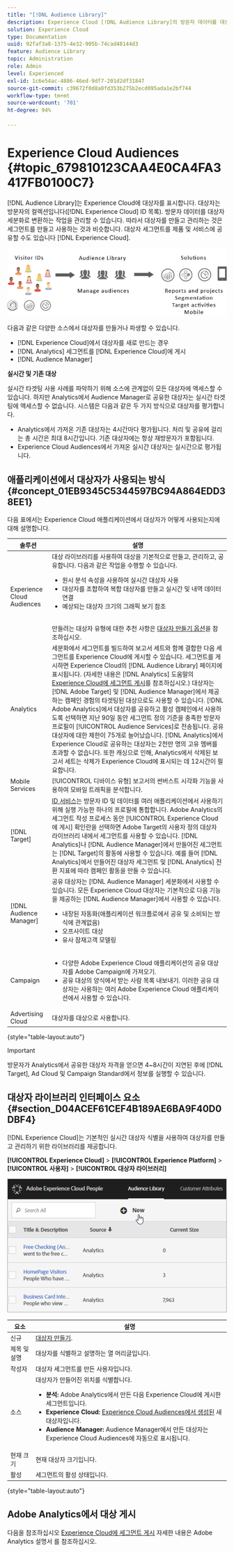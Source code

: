 ```yaml
---
title: "[!DNL Audience Library]"
description: Experience Cloud [!DNL Audience Library]의 방문자 데이터를 대상자 세분화로 변환하는 방법에 대해 알아봅니다.
solution: Experience Cloud
type: Documentation
uuid: 92faf3a8-1375-4e32-905b-74cad48144d3
feature: Audience Library
topic: Administration
role: Admin
level: Experienced
exl-id: 1c6e54ac-4886-46ed-9df7-201d2df31847
source-git-commit: c39672f0d8a0fd353b275b2ecd095ada1e2bf744
workflow-type: tm+mt
source-wordcount: '701'
ht-degree: 94%

---
```


# Experience Cloud Audiences {#topic_679810123CAA4E0CA4FA3417FB0100C7}

[!DNL Audience Library]는 Experience Cloud에 대상자를 표시합니다. 대상자는 방문자의 컬렉션입니다([!DNL Experience Cloud] ID 목록). 방문자 데이터를 대상자 세분화로 변환하는 작업을 관리할 수 있습니다. 따라서 대상자를 만들고 관리하는 것은 세그먼트를 만들고 사용하는 것과 비슷합니다. 대상자 세그먼트를 제품 및 서비스에 공유할 수도 있습니다 [!DNL Experience Cloud].

![Experience Cloud Audiences](assets/audiences.png)

다음과 같은 다양한 소스에서 대상자를 만들거나 파생할 수 있습니다.

* [!DNL Experience Cloud]에서 대상자를 새로 만드는 경우
* [!DNL Analytics] 세그먼트를 [!DNL Experience Cloud]에 게시
* [!DNL Audience Manager]

**실시간 및 기존 대상**

실시간 타겟팅 사용 사례를 파악하기 위해 소스에 관계없이 모든 대상자에 액세스할 수 있습니다. 하지만 Analytics에서 Audience Manager로 공유한 대상자는 실시간 타겟팅에 액세스할 수 없습니다. 시스템은 다음과 같은 두 가지 방식으로 대상자를 평가합니다.

* Analytics에서 가져온 기존 대상자는 4시간마다 평가됩니다. 처리 및 공유에 걸리는 총 시간은 최대 8시간입니다. 기존 대상자에는 항상 재방문자가 포함됩니다.
* Experience Cloud Audiences에서 가져온 실시간 대상자는 실시간으로 평가됩니다.

## 애플리케이션에서 대상자가 사용되는 방식 {#concept_01EB9345C5344597BC94A864EDD38EE1}

다음 표에서는 Experience Cloud 애플리케이션에서 대상자가 어떻게 사용되는지에 대해 설명합니다.

| 솔루션 | 설명 |
|--- |--- |
| Experience Cloud Audiences | 대상 라이브러리를 사용하여 대상을 기본적으로 만들고, 관리하고, 공유합니다. 다음과 같은 작업을 수행할 수 있습니다.<ul><li>원시 분석 속성을 사용하여 실시간 대상자 사용</li><li>대상자를 조합하여 복합 대상자를 만들고 실시간 및 내역 데이터 연결</li><li>예상되는 대상자 크기의 그래픽 보기 참조</li></ul><br>만들려는 대상자 유형에 대한 추천 사항은 [대상자 만들기 옵션](https://experienceleague.adobe.com/docs/experience-cloud-kcs/kbarticles/KA-16471.html?lang=ko)을 참조하십시오. |
| Analytics | 세분화에서 세그먼트를 빌드하여 보고서 세트와 함께 결합한 다음 세그먼트를 Experience Cloud에 게시할 수 있습니다. 세그먼트를 게시하면 Experience Cloud의 [!DNL Audience Library] 페이지에 표시됩니다. (자세한 내용은 [!DNL Analytics] 도움말의 [Experience Cloud에 세그먼트 게시](https://experienceleague.adobe.com/docs/analytics/components/segmentation/segmentation-workflow/seg-publish.html)를 참조하십시오.) 대상자는 [!DNL Adobe Target] 및 [!DNL Audience Manager]에서 제공하는 캠페인 경험의 타겟팅된 대상으로도 사용할 수 있습니다. [!DNL Adobe Analytics]에서 대상자를 공유하고 활성 캠페인에서 사용하도록 선택하면 지난 90일 동안 세그먼트 정의 기준을 충족한 방문자 프로필이 [!UICONTROL Audience Services]로 전송됩니다. 공유 대상자에 대한 제한이 75개로 늘어났습니다. [!DNL Analytics]에서 Experience Cloud로 공유하는 대상자는 2천만 명의 고유 멤버를 초과할 수 없습니다. 또한 캐싱으로 인해, Analytics에서 삭제된 보고서 세트는 삭제가 Experience Cloud에 표시되는 데 12시간이 필요합니다. |
| Mobile Services | [!UICONTROL 디바이스 유형] 보고서의 썬버스트 시각화 기능을 사용하여 모바일 트래픽을 분석합니다. |
| [!DNL Target] | [ID 서비스](https://experienceleague.adobe.com/docs/id-service/using/home.html)는 방문자 ID 및 데이터를 여러 애플리케이션에서 사용하기 위해 실행 가능한 하나의 프로필에 통합합니다. Adobe Analytics의 세그먼트 작성 프로세스 동안 [!UICONTROL Experience Cloud에 게시] 확인란을 선택하면 Adobe Target의 사용자 정의 대상자 라이브러리 내에서 세그먼트를 사용할 수 있습니다. [!DNL Analytics]나 [!DNL Audience Manager]에서 만들어진 세그먼트는 [!DNL Target]의 활동에 사용할 수 있습니다. 예를 들어 [!DNL Analytics]에서 만들어진 대상자 세그먼트 및 [!DNL Analytics] 전환 지표에 따라 캠페인 활동을 만들 수 있습니다. |
| [!DNL Audience Manager] | 공유 대상자는 [!DNL Audience Manager] 세분화에서 사용할 수 있습니다. 모든 Experience Cloud 대상자는 기본적으로 다음 기능을 제공하는 [!DNL Audience Manager]에서 사용할 수 있습니다.<ul><li>내장된 자동화(애플리케이션 워크플로에서 공유 및 소비되는 방식에 관계없음)</li><li>오프사이트 대상</li><li>유사 잠재고객 모델링</li></ul> |
| Campaign | <ul><li>다양한 Adobe Experience Cloud 애플리케이션의 공유 대상자를 Adobe Campaign에 가져오기.</li><li>공유 대상의 양식에서 받는 사람 목록 내보내기. 이러한 공유 대상자는 사용하는 여러 Adobe Experience Cloud 애플리케이션에서 사용할 수 있습니다.</li></ul> |
| Advertising Cloud | 대상자를 대상으로 사용합니다. |

{style="table-layout:auto"}

>[!IMPORTANT]
>
>방문자가 Analytics에서 공유한 대상자 자격을 얻으면 4~8시간이 지연된 후에 [!DNL Target], Ad Cloud 및 Campaign Standard에서 정보를 실행할 수 있습니다.

## 대상자 라이브러리 인터페이스 요소 {#section_D04ACEF61CEF4B189AE6BA9F40D0DBF4}

[!DNL Experience Cloud]는 기본적인 실시간 대상자 식별을 사용하여 대상자를 만들고 관리하기 위한 라이브러리를 제공합니다.

**[!UICONTROL Experience Cloud]** > **[!UICONTROL Experience Platform]** > **[!UICONTROL 사용자]** > **[!UICONTROL 대상자 라이브러리]**

![대상자 라이브러리의 대상자 추가](assets/audience_library.png)

| 요소 | 설명 |
|--- |--- |
| 신규 | [대상자 만들기](create.md). |
| 제목 및 설명 | 대상자를 식별하고 설명하는 열 머리글입니다. |
| 작성자 | 대상자 세그먼트를 만든 사용자입니다. |
| 소스 | 대상자가 만들어진 위치를 식별합니다.<ul><li>**분석:** Adobe Analytics에서 만든 다음 Experience Cloud에 게시한 세그먼트입니다.</li><li>**Experience Cloud:** [Experience Cloud Audiences에서 생성된](create.md) 새 대상자입니다.</li><li>**Audience Manager:** Audience Manager에서 만든 대상자는 Experience Cloud Audiences에 자동으로 표시됩니다.</li></ul> |
| 현재 크기 | 현재 대상자 크기입니다. |
| 활성 | 세그먼트의 활성 상태입니다. |

{style="table-layout:auto"}

## Adobe Analytics에서 대상 게시

다음을 참조하십시오 [Experience Cloud에 세그먼트 게시](https://experienceleague.adobe.com/en/docs/analytics/components/segmentation/segmentation-workflow/seg-publish) 자세한 내용은 Adobe Analytics 설명서 를 참조하십시오.
